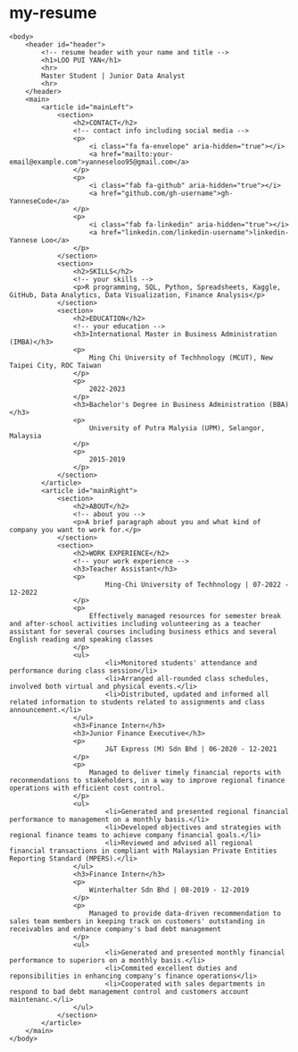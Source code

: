 # my-resume

<html>
	<head>
		<link href="style.css" rel="stylesheet">
		<title>Loo Pui Yan resume</title>
        <link rel="stylesheet" href="https://cdnjs.cloudflare.com/ajax/libs/font-awesome/5.15.4/css/all.min.css">
	</head>

	<body>
		<header id="header">
			<!-- resume header with your name and title -->
			<h1>LOO PUI YAN</h1>
			<hr>
			Master Student | Junior Data Analyst
			<hr>
		</header>
		<main>
			<article id="mainLeft">
				<section>
					<h2>CONTACT</h2>
					<!-- contact info including social media -->
                    <p>
                        <i class="fa fa-envelope" aria-hidden="true"></i>
                        <a href="mailto:your-email@example.com">yanneseloo95@gmail.com</a>
                    </p>
                    <p>
                        <i class="fab fa-github" aria-hidden="true"></i>
                        <a href="github.com/gh-username">gh-YanneseCode</a>
                    </p>
                    <p>
                        <i class="fab fa-linkedin" aria-hidden="true"></i>
                        <a href="linkedin.com/linkedin-username">linkedin-Yannese Loo</a>
                    </p>
				</section>
				<section>
					<h2>SKILLS</h2>
					<!-- your skills -->
                    <p>R programming, SQL, Python, Spreadsheets, Kaggle, GitHub, Data Analytics, Data Visualization, Finance Analysis</p>
				</section>
				<section>
					<h2>EDUCATION</h2>
					<!-- your education -->
                    <h3>International Master in Business Administration (IMBA)</h3>
                    <p>
                        Ming Chi University of Techhnology (MCUT), New Taipei City, ROC Taiwan
                    </p>
                    <p>
                        2022-2023
                    </p>
                    <h3>Bachelor's Degree in Business Administration (BBA)</h3>
                    <p>
                        University of Putra Malysia (UPM), Selangor, Malaysia
                    </p>
                    <p>
                        2015-2019
                    </p>
				</section>            
			</article>
			<article id="mainRight">
				<section>
					<h2>ABOUT</h2>
					<!-- about you -->
					<p>A brief paragraph about you and what kind of company you want to work for.</p>
				</section>
				<section>
					<h2>WORK EXPERIENCE</h2>
					<!-- your work experience -->
                    <h3>Teacher Assistant</h3>
                    <p>
                            Ming-Chi University of Techhnology | 07-2022 - 12-2022
                    </p>
                    <p>
                        Effectively managed resources for semester break and after-school activities including volunteering as a teacher assistant for several courses including business ethics and several English reading and speaking classes
                    </p>
                    <ul>
                            <li>Monitored students' attendance and performance during class session</li>
                            <li>Arranged all-rounded class schedules, involved both virtual and physical events.</li>
                            <li>Distributed, updated and informed all related information to students related to assignments and class announcement.</li>
                    </ul>
                    <h3>Finance Intern</h3>
                    <h3>Junior Finance Executive</h3>
                    <p>
                            J&T Express (M) Sdn Bhd | 06-2020 - 12-2021
                    </p>
                    <p>
                        Managed to deliver timely financial reports with reconmendations to stakeholders, in a way to improve regional finance operations with efficient cost control.
                    </p>
                    <ul>
                            <li>Generated and presented regional financial performance to management on a monthly basis.</li>
                            <li>Developed objectives and strategies with regional finance teams to achieve company financial goals.</li>
                            <li>Reviewed and advised all regional financial transactions in compliant with Malaysian Private Entities Reporting Standard (MPERS).</li>
                    </ul>
                    <h3>Finance Intern</h3>
                    <p>
                        Winterhalter Sdn Bhd | 08-2019 - 12-2019
                    </p>
                    <p>
                        Managed to provide data-driven recommendation to sales team members in keeping track on customers' outstanding in receivables and enhance company's bad debt management
                    </p>
                    <ul>
                            <li>Generated and presented monthly financial performance to superiors on a monthly basis.</li>
                            <li>Commited excellent duties and reponsibilities in enhancing company's finance operations</li>
                            <li>Cooperated with sales departments in respond to bad debt management control and customers account maintenanc.</li>
                    </ul>
				</section>
			</article>
		</main>
	</body>
</html>
